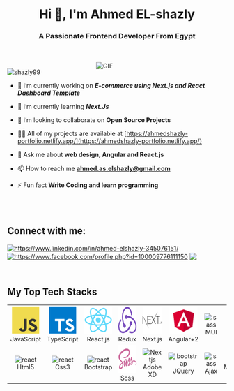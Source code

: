 <h1 align="center">Hi 👋, I'm Ahmed EL-shazly</h1>
<h3 align="center">A Passionate Frontend Developer From Egypt</h3>
<br/>
 
 
<br/>
<img align="right"   width="300" alt="GIF" src="https://media.giphy.com/media/M9gbBd9nbDrOTu1Mqx/giphy.gif"/>



<p align="left"> <img src="https://komarev.com/ghpvc/?username=shazly99&label=Profile%20views&color=0e75b6&style=flat" alt="shazly99" /> </p>
 

- 🔭 I’m currently working on ***E-commerce using Next.js and React*** ***Dashboard Template***

- 🌱 I’m currently learning ***Next.Js***

- 👯 I’m looking to collaborate on **Open Source Projects**

- 👨‍💻 All of my projects are available at [https://ahmedshazly-portfolio.netlify.app/](https://ahmedshazly-portfolio.netlify.app/)

- 💬 Ask me about **web design, Angular and React.js**

- 📫 How to reach me **ahmed.as.elshazly@gmail.com**

- ⚡ Fun fact **Write Coding and learn programming**

<br/>
<br/>

<h2 align="left">Connect with me:</h2>
<p align="left">
<a href="https://www.linkedin.com/in/ahmed-elshazly-345076151/" target="blank"><img align="center" src="https://raw.githubusercontent.com/rahuldkjain/github-profile-readme-generator/master/src/images/icons/Social/linked-in-alt.svg" alt="https://www.linkedin.com/in/ahmed-elshazly-345076151/" height="30" width="40" /></a>
<a href="https://fb.com/https://www.facebook.com/profile.php?id=100009776111150" target="blank"><img align="center" src="https://raw.githubusercontent.com/rahuldkjain/github-profile-readme-generator/master/src/images/icons/Social/facebook.svg" alt="https://www.facebook.com/profile.php?id=100009776111150" height="30" width="40" /></a>
<a  href="https://ahmedshazly-portfolio.vercel.app/" target="_blank"><img align="center" src="https://images.prismic.io/boringowl/a1d3a150-b473-42d5-89bf-6eb3e6f4f4c2_sanity+headless+CMS+urza%CC%A8dzen%CC%81+i+produkto%CC%81w+cyfrowych.jpeg?auto=compress,format"   width="40" /></a>
</p>
<br/> 
 <h2>My Top Tech Stacks</h2>   

 <table>
    <tr>
        <td align="center">
            <img
              alt="javascript"
              height="64px"
              src="https://raw.githubusercontent.com/devicons/devicon/master/icons/javascript/javascript-original.svg"
            />
            <br />JavaScript
          </td>
      <td align="center">
        <img
          alt="javascript"
          height="64px"
          src="https://raw.githubusercontent.com/devicons/devicon/master/icons/typescript/typescript-original.svg"
        />
        <br />TypeScript
      </td>
      <td align="center">
        <img
          alt="react"
          height="64px"
          src="https://raw.githubusercontent.com/devicons/devicon/master/icons/react/react-original.svg"
        />
        <br />React.js
      </td>
      <td align="center">
        <img
          alt="Redux"
          height="64px"
          src="https://raw.githubusercontent.com/devicons/devicon/master/icons/redux/redux-original.svg"
        />
        <br />Redux
      </td>
      <td align="center">
        <img
          alt="Nextjs"
          height="64px"
          src="https://raw.githubusercontent.com/devicons/devicon/master/icons/nextjs/nextjs-original-wordmark.svg"
        />
        <br />Next.js
      </td>
      <td align="center">
        <img
          alt="bootstrap"
          height="64px"
          src="https://raw.githubusercontent.com/github/explore/80688e429a7d4ef2fca1e82350fe8e3517d3494d/topics/angular/angular.png"
        />
        <br />Angular+2
      </td>
      <td align="center">
        <img
          alt="sass"
          height="64px"
          src="https://user-images.githubusercontent.com/57854391/193434573-02dc69e1-ab05-4541-a043-cfd9758d2531.png"
        />
        <br />MUI
      </td>
      <td align="center">
        <img
          alt="sass"
          height="64px"
          src="https://user-images.githubusercontent.com/57854391/193435375-8732b78c-4c2c-49b5-8bbc-9f2c3c635681.png"
        />
        <br />Git
      </td>
      <td align="center">
        <img
          alt="sass"
          height="64px"
          src="https://user-images.githubusercontent.com/57854391/193435481-92480c38-7fdb-42bf-a014-3aec2e9dc92d.png"
        />
        <br />framer motion 
      </td> 
    </tr>
    <tr>
        <td align="center">
            <img
              alt="react"
              height="64px"
              src="https://user-images.githubusercontent.com/57854391/193435217-45be93d1-a8ef-4940-8050-30c778386690.png"
            />
            <br />Html5
          </td>
          <td align="center">
            <img
              alt="react"
              height="64px"
              src="https://cdn.iconscout.com/icon/free/png-256/css-131-722685.png"
            />
            <br />Css3
          </td>
          <td align="center">
            <img
              alt="react"
              height="64px"
              src="https://user-images.githubusercontent.com/57854391/193435234-472d274c-343f-428a-b2d3-66c3c2b5a579.png"
            />
            <br />Bootstrap
          </td>
      <td align="center">
        <img
          alt="Redux"
          height="64px"
          src="https://raw.githubusercontent.com/devicons/devicon/master/icons/sass/sass-original.svg"
        />
        <br />Scss
      </td>
      <td align="center">
        <img
          alt="Nextjs"
          height="64px"
          src="https://cdn.worldvectorlogo.com/logos/adobe-xd.svg"
        />
        <br />Adobe XD
      </td>
      <td align="center">
        <img
          alt="bootstrap"
          height="64px"
          src="https://openjsf.org/wp-content/uploads/sites/84/2019/10/jquery-logo-vertical_large_square.png"
        />
        <br />JQuery
      </td>
      <td align="center">
        <img
          alt="sass"
          height="64px"
          src="https://d1yjjnpx0p53s8.cloudfront.net/styles/logo-original-577x577/s3/082014/ajax_0.png?itok=IOw6ZM7K"
        />
        <br />Ajax
      </td>
      <td align="center">
        <img
          alt="sass"
          height="64px"
          src="https://user-images.githubusercontent.com/57854391/193434407-98033af4-b1bb-4672-b23b-936dc981323e.png"
        />
        <br />Markdwon
      </td> 
      <td align="center">
        <img
          alt="sass"
          height="64px"
          src="https://user-images.githubusercontent.com/57854391/193434488-54b07f3c-d1b0-4f2a-89d1-ea76798261bc.png"
        />
        <br />Sanity 
      </td>
    </tr>
 
  </table>
